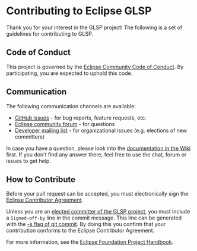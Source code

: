 # Contributing to Eclipse GLSP

Thank you for your interest in the GLSP project! The following is a set of guidelines for contributing to GLSP.

## Code of Conduct

This project is governed by the [Eclipse Community Code of Conduct](https://github.com/eclipse/.github/blob/master/CODE_OF_CONDUCT.md). By participating, you are expected to uphold this code.

## Communication

The following communication channels are available:

 * [GitHub issues](https://github.com/eclipse-glps/glsp-theia-integration/issues) - for bug reports, feature requests, etc.
 * [Eclipse community forum](https://www.eclipse.org/forums/index.php/f/443/) - for questions
 * [Developer mailing list](https://accounts.eclipse.org/mailing-list/glsp-dev) - for organizational issues (e.g. elections of new committers)

In case you have a question, please look into the [documentation in the Wiki](https://github.com/eclipse-glsp/glsp-theia-integration/wiki) first. If you don't find any answer there, feel free to use the chat, forum or issues to get help.

## How to Contribute

Before your pull request can be accepted, you must electronically sign the [Eclipse Contributor Agreement](https://www.eclipse.org/legal/ECA.php).

Unless you are an [elected committer of the GLSP project](https://projects.eclipse.org/projects/ecd.glsp/who), you must include a `Signed-off-by` line in the commit message. This line can be generated with the [-s flag of git commit](https://git-scm.com/docs/git-commit#Documentation/git-commit.txt--s). By doing this you confirm that your contribution conforms to the Eclipse Contributor Agreement.

For more information, see the [Eclipse Foundation Project Handbook](https://www.eclipse.org/projects/handbook/#resources-commit).
